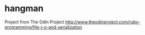 # hangman
Project from The Odin Project
http://www.theodinproject.com/ruby-programming/file-i-o-and-serialization